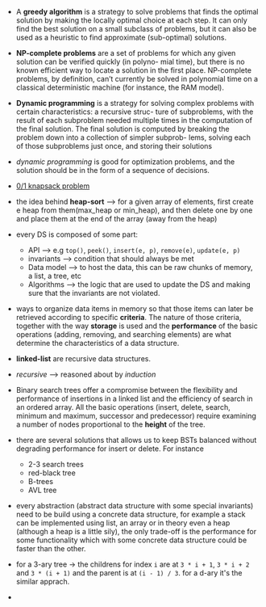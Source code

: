 - A **greedy algorithm** is a strategy to solve problems that finds the optimal solution by making the locally optimal
choice at each step. It can only find the best solution on a small subclass of problems, but it can also be used
as a heuristic to find approximate (sub-optimal) solutions.

- **NP-complete problems** are a set of problems for which any given solution can be verified quickly (in polyno-
mial time), but there is no known efficient way to locate a solution in the first place. NP-complete problems,
by definition, can’t currently be solved in polynomial time on a classical deterministic machine (for instance,
the RAM model).

- **Dynamic programming** is a strategy for solving complex problems with certain characteristics: a recursive struc-
ture of subproblems, with the result of each subproblem needed multiple times in the computation of the final
solution. The final solution is computed by breaking the problem down into a collection of simpler subprob-
lems, solving each of those subproblems just once, and storing their solutions

- *dynamic programming* is good for optimization problems, and the solution should be in the form of a sequence of decisions.

- [0/1 knapsack problem](https://www.youtube.com/watch?v=nLmhmB6NzcM)

- the idea behind **heap-sort** --> for a given array of elements, first create e heap from them(max_heap or min_heap), and then delete one by one and place them at the end of the array (away from the heap)

- every DS is composed of some part:
  - API --> e.g `top()`, `peek()`, `insert(e, p)`, `remove(e)`, `update(e, p)`
  - invariants --> condition that should always be met
  - Data model --> to host the data, this can be raw chunks of memory, a list, a tree, etc
  - Algorithms --> the logic that are used to update the DS and making sure that the invariants are not violated.
  
- ways to organize data
items in memory so that those items can later be retrieved according to specific **criteria**. The nature of those criteria, together with the way **storage** is used and the
**performance** of the basic operations (adding, removing, and searching elements)
are what determine the characteristics of a data structure.

- **linked-list** are recursive data structures.

- *recursive* --> reasoned about by *induction*

- Binary search trees offer a compromise between the flexibility and performance of
insertions in a linked list and the efficiency of search in an ordered array. All the basic operations (insert, delete, search, minimum and maximum, successor and predecessor)
require examining a number of nodes proportional to the **height** of the tree.

- there are several solutions that allows us to keep BSTs balanced without degrading performance for insert or delete. For instance
  - 2-3 search trees
  - red-black tree
  - B-trees
  - AVL tree

- every abstraction (abstract data structure with some special invariants) need to be build using a concrete data structure,
for example a stack can be implemented using list, an array or in theory even a heap (although a heap is a little sily),
the only trade-off is the performance for some functionality which with some concrete data structure could be faster than the other.

- for a 3-ary tree -> the childrens for index `i` are at `3 * i + 1`, `3 * i + 2` and `3 * (i + 1)` and the parent is at `(i - 1) / 3`. for a d-ary it's the similar apprach.

- 